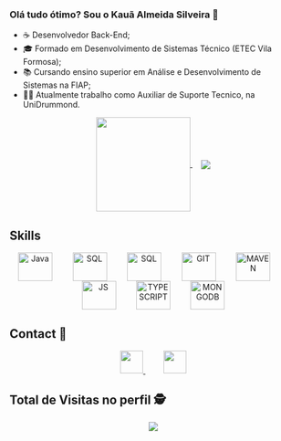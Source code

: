 ### Olá tudo ótimo? Sou o Kauã Almeida Silveira 👋

- ☕ Desenvolvedor Back-End;
- 🎓 Formado em Desenvolvimento de Sistemas Técnico (ETEC Vila Formosa);
- 📚 Cursando ensino superior em Análise e Desenvolvimento de Sistemas na FIAP;
- 👨‍💻 Atualmente trabalho como Auxiliar de Suporte Tecnico, na UniDrummond.

<p align="center">
    <a href="https://github.com/KauaAlmeidaSilveira">
        <img align="center" height="165"
        src="https://github-readme-stats.vercel.app/api?username=KauaAlmeidaSilveira&show_icons=true&theme=github_dark&include_all_commits=true&count_private=true" />
    </a>
    &nbsp;&nbsp;&nbsp;
    <a href="https://github.com/KauaAlmeidaSilveira">
        <img align="center"
        src="https://github-readme-stats.vercel.app/api/top-langs/?username=KauaAlmeidaSilveira&layout=compact&langs_count=7&theme=github_dark"/>
    </a>
</p>

## Skills
<p align="center">
    <img align="center" width="60" height="50" alt="Java" src="https://cdn.jsdelivr.net/gh/devicons/devicon/icons/java/java-original.svg"/>
    &nbsp;&nbsp;&nbsp;&nbsp;&nbsp;&nbsp;&nbsp;
    <img align="center" width="60" height="50" alt="SQL" src="https://cdn.jsdelivr.net/gh/devicons/devicon/icons/spring/spring-original.svg"/>
    &nbsp;&nbsp;&nbsp;&nbsp;&nbsp;&nbsp;&nbsp;
    <img align="center" width="60" height="50" alt="SQL" src="https://cdn.jsdelivr.net/gh/devicons/devicon/icons/mysql/mysql-original.svg"/>
    &nbsp;&nbsp;&nbsp;&nbsp;&nbsp;&nbsp;&nbsp;
    <img align="center" width="60" height="50" alt="GIT"  src="https://cdn.jsdelivr.net/gh/devicons/devicon/icons/git/git-original.svg"/>
    &nbsp;&nbsp;&nbsp;&nbsp;&nbsp;&nbsp;&nbsp;
    <img align="center" width="60" height="50" alt="MAVEN"  src="https://cdn.icon-icons.com/icons2/2107/PNG/512/file_type_maven_icon_130397.png"/>
    &nbsp;&nbsp;&nbsp;&nbsp;&nbsp;&nbsp;&nbsp;
    <img align="center" width="60" height="50" alt="JS"  src="https://cdn.jsdelivr.net/gh/devicons/devicon/icons/javascript/javascript-original.svg"/>
    &nbsp;&nbsp;&nbsp;&nbsp;&nbsp;&nbsp;&nbsp;
    <img align="center" width="60" height="50" alt="TYPESCRIPT"  src="https://cdn.jsdelivr.net/gh/devicons/devicon/icons/typescript/typescript-original.svg"/>
    &nbsp;&nbsp;&nbsp;&nbsp;&nbsp;&nbsp;&nbsp;
    <img align="center" width="60" height="50" alt="MONGODB"  src="https://cdn.jsdelivr.net/gh/devicons/devicon/icons/mongodb/mongodb-original.svg"/>
  
</p>

## Contact :iphone:

<p align="center">
    <a href="mailto:kaua.a.silveira@hotmail.com">
        <img height="40" src="https://cdn-icons-png.flaticon.com/512/732/732223.png">
    </a>
    &nbsp;&nbsp;&nbsp;&nbsp;&nbsp;&nbsp;&nbsp;
    <a href="https://www.linkedin.com/in/kaua-silveira2004/">
        <img height="40" src="https://cdn-icons-png.flaticon.com/512/3536/3536505.png">
    </a>
</p>


<p align="center"> 

 ## Total de Visitas no perfil :detective: <br>
 <p align="center"> 
   <img alingn="center" src="https://profile-counter.glitch.me/KauaAlmeidaSilveira/count.svg" />
 </p>

</p>

